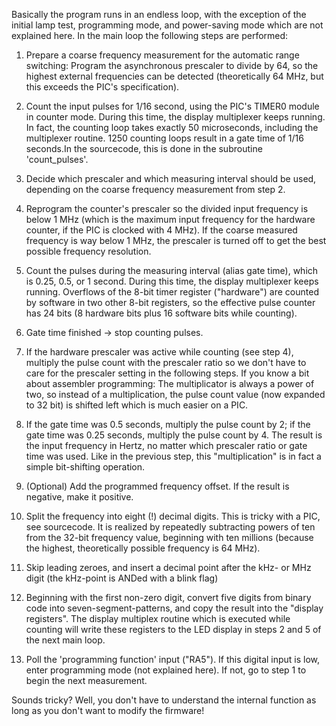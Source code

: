 Basically the program runs in an endless loop, with the exception of the initial lamp test, programming mode, and power-saving mode which are not explained here. In the main loop the following steps are performed:

1. Prepare a coarse frequency measurement for the automatic range switching: Program the asynchronous prescaler to divide by 64, so the highest external frequencies can be detected (theoretically 64 MHz, but this exceeds the PIC's specification).

2. Count the input pulses for 1/16 second, using the PIC's TIMER0 module in counter mode. During this time, the display multiplexer keeps running. In fact, the counting loop takes exactly 50 microseconds, including the multiplexer routine. 1250 counting loops result in a gate time of 1/16 seconds.In the sourcecode, this is done in the subroutine 'count_pulses'.

3. Decide which prescaler and which measuring interval should be used, depending on the coarse frequency measurement from step 2.

4. Reprogram the counter's prescaler so the divided input frequency is below 1 MHz (which is the maximum input frequency for the hardware counter, if the PIC is clocked with 4 MHz).
If the coarse measured frequency is way below 1 MHz, the prescaler is turned off to get the best possible frequency resolution.

5. Count the pulses during the measuring interval (alias gate time), which is 0.25, 0.5, or 1 second. During this time, the display multiplexer keeps running. Overflows of the 8-bit timer register ("hardware") are counted by software in two other 8-bit registers, so the effective pulse counter has 24 bits (8 hardware bits plus 16 software bits while counting).

6. Gate time finished -> stop counting pulses.

7. If the hardware prescaler was active while counting (see step 4), multiply the pulse count with the prescaler ratio so we don't have to care for the prescaler setting in the following steps.
If you know a bit about assembler programming: The multiplicator is always a power of two, so instead of a multiplication, the pulse count value (now expanded to 32 bit) is shifted left which is much easier on a PIC.

8. If the gate time was 0.5 seconds, multiply the pulse count by 2; if the gate time was 0.25 seconds, multiply the pulse count by 4. The result is the input frequency in Hertz, no matter which prescaler ratio or gate time was used. Like in the previous step, this "multiplication" is in fact a simple bit-shifting operation.

9. (Optional) Add the programmed frequency offset. If the result is negative, make it positive.

10. Split the frequency into eight (!) decimal digits. This is tricky with a PIC, see sourcecode. It is realized by repeatedly subtracting powers of ten from the 32-bit frequency value, beginning with ten millions (because the highest, theoretically possible frequency is 64 MHz).

11. Skip leading zeroes, and insert a decimal point after the kHz- or MHz digit (the kHz-point is ANDed with a blink flag)

12. Beginning with the first non-zero digit, convert five digits from binary code into seven-segment-patterns, and copy the result into the "display registers". The display multiplex routine which is executed while counting will write these registers to the LED display in steps 2 and 5 of the next main loop.

13. Poll the 'programming function' input ("RA5"). If this digital input is low, enter programming mode (not explained here). If not, go to step 1 to begin the next measurement.

Sounds tricky? Well, you don't have to understand the internal function as long as you don't want to modify the firmware!
